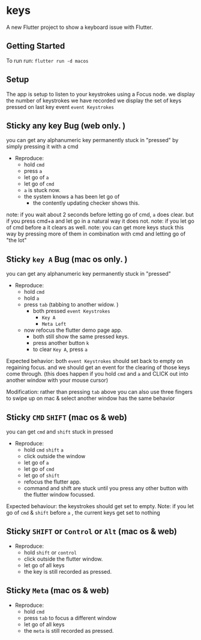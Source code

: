 # keys

A new Flutter project to show a keyboard issue with Flutter.

## Getting Started

To run run: `flutter run -d macos`

## Setup

The app is setup to listen to your keystrokes using a Focus node.
we display the number of keystrokes we have recorded
we display the set of keys pressed on last key event `event Keystrokes`

## Sticky any key Bug (web only. )

you can get any alphanumeric key permanently stuck in "pressed" by simply pressing it with a cmd

* Reproduce:
  * hold `cmd`
  * press `a`
  * let go of `a`
  * let go of `cmd`
  * `a` is stuck now.
  * the system knows a has been let go of
    * the contently updating checker shows this.

note: if you wait about 2 seconds before letting go of cmd, `a` does clear. but if you press cmd+a and let go in a natural way it does not.
note: if you let go of cmd before a it clears as well.
note: you can get more keys stuck this way by pressing more of them in combination with cmd and letting go of "the lot"

## Sticky `key A` Bug (mac os only. )

you can get any alphanumeric key permanently stuck in "pressed"

* Reproduce:
  * hold `cmd`
  * hold `a`
  * press `tab` (tabbing to another widow. )
    * both pressed `event Keystrokes`
      * `Key A`
      * `Meta Left`
  * now refocus the flutter demo page app.
    * both still show the same pressed keys.
    * press another button `k`
    * to clear `Key A`, press `a`

Expected behavior: both `event Keystrokes` should set back to empty on regaining focus. and we should get an event for the clearing of those keys come through.
(this does happen if you hold `cmd` and `a` and CLICK out into another window with your mouse cursor)

Modification: rather than pressing `tab` above you can also use three fingers to swipe up on mac & select another window has the same behavior

## Sticky `CMD` `SHIFT` (mac os & web)

you can get `cmd` and `shift` stuck in pressed

* Reproduce:
  * hold `cmd` `shift` `a`
  * click outside the window
  * let go of `a`
  * let go of `cmd`
  * let go of `shift`
  * refocus the flutter app.
  * command and shift are stuck until you press any other button with the flutter window focussed.

Expected behaviour: the keystrokes should get set to empty.
Note: if you let go of `cmd` & `shift` before `a` , the current keys get set to nothing

## Sticky `SHIFT` or `Control` or `Alt` (mac os & web)

* Reproduce:
  * hold `shift` or `control`
  * click outside the flutter window.
  * let go of all keys
  * the key is still recorded as pressed.

## Sticky `Meta` (mac os & web)

* Reproduce:
  * hold `cmd`
  * press `tab` to focus a different window
  * let go of all keys
  * the `meta` is still recorded as pressed.
